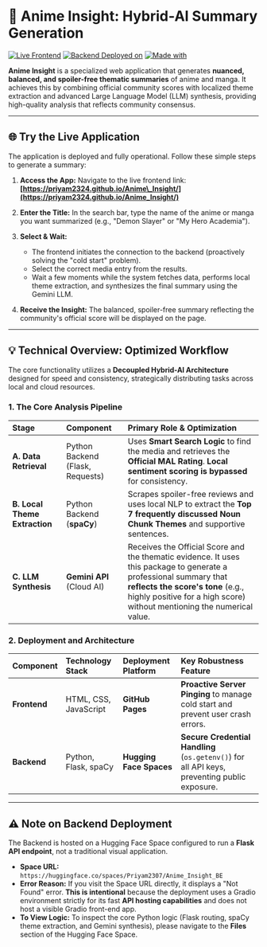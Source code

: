 # 🌟 Anime Insight: Hybrid-AI Summary Generation

[![Live Frontend](https://img.shields.io/badge/Live%20Application-GitHub%20Pages-blue)](https://priyam2324.github.io/Anime_Insight/)
[![Backend Deployed on](https://img.shields.io/badge/Backend%20Logic-Hugging%20Face%20Spaces-yellow)](https://huggingface.co/spaces/Priyam2307/Anime_Insight_BE)
[![Made with](https://img.shields.io/badge/Made%20with-Gemini%20API%20%26%20spaCy-informational)](https://ai.google.dev/gemini-api)

**Anime Insight** is a specialized web application that generates **nuanced, balanced, and spoiler-free thematic summaries** of anime and manga. It achieves this by combining official community scores with localized theme extraction and advanced Large Language Model (LLM) synthesis, providing high-quality analysis that reflects community consensus.

---

## 🌐 Try the Live Application

The application is deployed and fully operational. Follow these simple steps to generate a summary:

1.  **Access the App:**
    Navigate to the live frontend link: **[https://priyam2324.github.io/Anime\_Insight/](https://priyam2324.github.io/Anime_Insight/)**

2.  **Enter the Title:**
    In the search bar, type the name of the anime or manga you want summarized (e.g., "Demon Slayer" or "My Hero Academia").

3.  **Select & Wait:**
    * The frontend initiates the connection to the backend (proactively solving the "cold start" problem).
    * Select the correct media entry from the results.
    * Wait a few moments while the system fetches data, performs local theme extraction, and synthesizes the final summary using the Gemini LLM.

4.  **Receive the Insight:**
    The balanced, spoiler-free summary reflecting the community's official score will be displayed on the page.

---

## 💡 Technical Overview: Optimized Workflow

The core functionality utilizes a **Decoupled Hybrid-AI Architecture** designed for speed and consistency, strategically distributing tasks across local and cloud resources.

### 1. The Core Analysis Pipeline

| Stage | Component | Primary Role & Optimization |
| :--- | :--- | :--- |
| **A. Data Retrieval** | Python Backend (Flask, Requests) | Uses **Smart Search Logic** to find the media and retrieves the **Official MAL Rating**. **Local sentiment scoring is bypassed** for consistency. |
| **B. Local Theme Extraction** | Python Backend (**spaCy**) | Scrapes spoiler-free reviews and uses local NLP to extract the **Top 7 frequently discussed Noun Chunk Themes** and supportive sentences. |
| **C. LLM Synthesis** | **Gemini API** (Cloud AI) | Receives the Official Score and the thematic evidence. It uses this package to generate a professional summary that **reflects the score's tone** (e.g., highly positive for a high score) without mentioning the numerical value. |

### 2. Deployment and Architecture

| Component | Technology Stack | Deployment Platform | Key Robustness Feature |
| :--- | :--- | :--- | :--- |
| **Frontend** | HTML, CSS, JavaScript | **GitHub Pages** | **Proactive Server Pinging** to manage cold start and prevent user crash errors. |
| **Backend** | Python, Flask, spaCy | **Hugging Face Spaces** | **Secure Credential Handling** (`os.getenv()`) for all API keys, preventing public exposure. |

---

## ⚠️ Note on Backend Deployment

The Backend is hosted on a Hugging Face Space configured to run a **Flask API endpoint**, not a traditional visual application.

* **Space URL:** `https://huggingface.co/spaces/Priyam2307/Anime_Insight_BE`
* **Error Reason:** If you visit the Space URL directly, it displays a "Not Found" error. **This is intentional** because the deployment uses a Gradio environment strictly for its fast **API hosting capabilities** and does not host a visible Gradio front-end app.
* **To View Logic:** To inspect the core Python logic (Flask routing, spaCy theme extraction, and Gemini synthesis), please navigate to the **Files** section of the Hugging Face Space.
